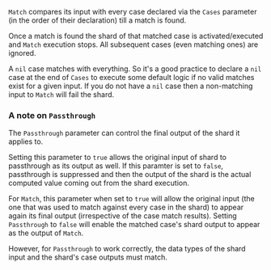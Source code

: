 `Match` compares its input with every case declared via the `Cases` parameter (in the order of their declaration) till a match is found.

Once a match is found the shard of that matched case is activated/executed and `Match` execution stops. All subsequent cases (even matching ones) are ignored.

A `nil` case matches with everything. So it's a good practice to declare a `nil` case at the end of `Cases` to execute some default logic if no valid matches exist for a given input. If you do not have a `nil` case then a non-matching input to `Match` will fail the shard.

### A note on `Passthrough` ###

The `Passthrough` parameter can control the final output of the shard it applies to.

Setting this parameter to `true` allows the original input of shard to passthrough as its output as well. If this paramter is set to `false`, passthrough is suppressed and then the output of the shard is the actual computed value coming out from the shard execution.

For `Match`, this parameter when set to `true` will allow the original input (the one that was used to match against every case in the shard) to appear again its final output (irrespective of the case match results). Setting `Passthrough` to `false` will enable the matched case's shard output to appear as the output of `Match`.

However, for `Passthrough` to work correctly, the data types of the shard input and the shard's case outputs must match.

